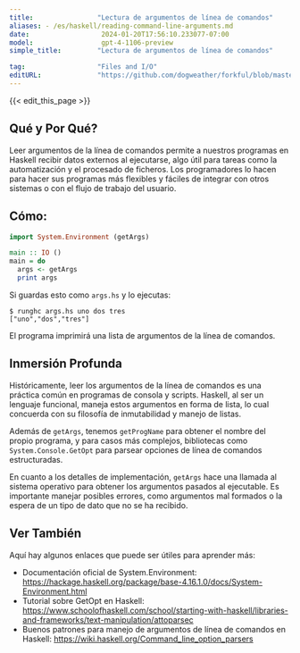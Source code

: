 ```yaml
---
title:                "Lectura de argumentos de línea de comandos"
aliases: - /es/haskell/reading-command-line-arguments.md
date:                  2024-01-20T17:56:10.233077-07:00
model:                 gpt-4-1106-preview
simple_title:         "Lectura de argumentos de línea de comandos"

tag:                  "Files and I/O"
editURL:              "https://github.com/dogweather/forkful/blob/master/content/es/haskell/reading-command-line-arguments.md"
---
```


{{< edit_this_page >}}

## Qué y Por Qué?
Leer argumentos de la línea de comandos permite a nuestros programas en Haskell recibir datos externos al ejecutarse, algo útil para tareas como la automatización y el procesado de ficheros. Los programadores lo hacen para hacer sus programas más flexibles y fáciles de integrar con otros sistemas o con el flujo de trabajo del usuario.

## Cómo:

```Haskell
import System.Environment (getArgs)

main :: IO ()
main = do
  args <- getArgs
  print args
```

Si guardas esto como `args.hs` y lo ejecutas:

```
$ runghc args.hs uno dos tres
["uno","dos","tres"]
```

El programa imprimirá una lista de argumentos de la línea de comandos.

## Inmersión Profunda

Históricamente, leer los argumentos de la línea de comandos es una práctica común en programas de consola y scripts. Haskell, al ser un lenguaje funcional, maneja estos argumentos en forma de lista, lo cual concuerda con su filosofía de inmutabilidad y manejo de listas.

Además de `getArgs`, tenemos `getProgName` para obtener el nombre del propio programa, y para casos más complejos, bibliotecas como `System.Console.GetOpt` para parsear opciones de línea de comandos estructuradas.

En cuanto a los detalles de implementación, `getArgs` hace una llamada al sistema operativo para obtener los argumentos pasados al ejecutable. Es importante manejar posibles errores, como argumentos mal formados o la espera de un tipo de dato que no se ha recibido.

## Ver También

Aquí hay algunos enlaces que puede ser útiles para aprender más:

- Documentación oficial de System.Environment: https://hackage.haskell.org/package/base-4.16.1.0/docs/System-Environment.html
- Tutorial sobre GetOpt en Haskell: https://www.schoolofhaskell.com/school/starting-with-haskell/libraries-and-frameworks/text-manipulation/attoparsec
- Buenos patrones para manejo de argumentos de línea de comandos en Haskell: https://wiki.haskell.org/Command_line_option_parsers
